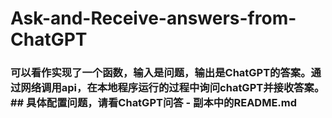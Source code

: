 # Ask-and-Receive-answers-from-ChatGPT
### 可以看作实现了一个函数，输入是问题，输出是ChatGPT的答案。通过网络调用api，在本地程序运行的过程中询问chatGPT并接收答案。    ## 具体配置问题，请看ChatGPT问答 - 副本中的README.md
